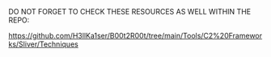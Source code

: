 DO NOT FORGET TO CHECK THESE RESOURCES AS WELL WITHIN THE REPO:

https://github.com/H3llKa1ser/B00t2R00t/tree/main/Tools/C2%20Frameworks/Sliver/Techniques
